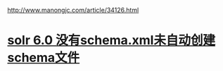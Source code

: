 http://www.manongjc.com/article/34126.html

# [solr 6.0 没有schema.xml未自动创建schema文件](https://www.cnblogs.com/Lxiaojiang/p/6297281.html)

